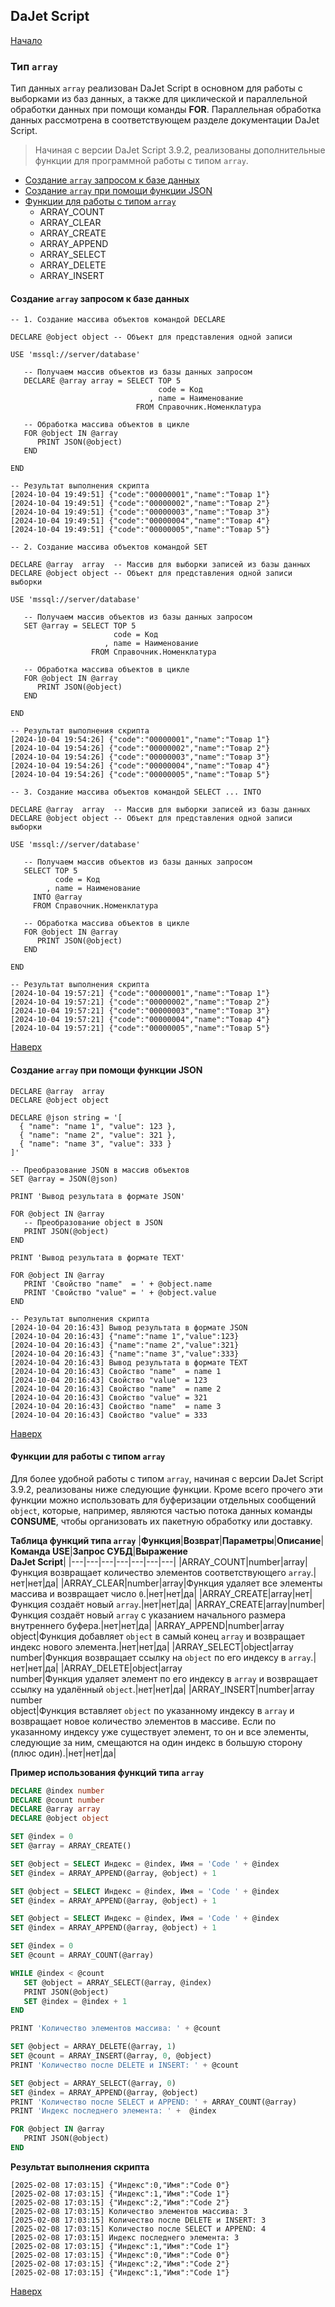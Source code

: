 ## DaJet Script

[Начало](https://github.com/zhichkin/dajet/tree/main/doc/dajet-script/README.md)

### Тип ```array```

Тип данных ```array``` реализован DaJet Script в основном для работы с выборками из баз данных, а также для циклической и параллельной обработки данных при помощи команды **FOR**. Параллельная обработка данных рассмотрена в соответствующем разделе документации DaJet Script.

> Начиная с версии DaJet Script 3.9.2, реализованы дополнительные функции для программной работы с типом ```array```.

- [Создание ```array``` запросом к базе данных](#создание-array-запросом-к-базе-данных)
- [Создание ```array``` при помощи функции JSON](#создание-array-при-помощи-функции-json)
- [Функции для работы с типом ```array```](#функции-для-работы-с-типом-array)
  - ARRAY_COUNT
  - ARRAY_CLEAR
  - ARRAY_CREATE
  - ARRAY_APPEND
  - ARRAY_SELECT
  - ARRAY_DELETE
  - ARRAY_INSERT

#### Создание ```array``` запросом к базе данных

```TSQL
-- 1. Создание массива объектов командой DECLARE

DECLARE @object object -- Объект для представления одной записи

USE 'mssql://server/database'

   -- Получаем массив объектов из базы данных запросом
   DECLARE @array array = SELECT TOP 5
                                 code = Код
                               , name = Наименование
                            FROM Справочник.Номенклатура

   -- Обработка массива объектов в цикле
   FOR @object IN @array
      PRINT JSON(@object)
   END

END

-- Результат выполнения скрипта
[2024-10-04 19:49:51] {"code":"00000001","name":"Товар 1"}
[2024-10-04 19:49:51] {"code":"00000002","name":"Товар 2"}
[2024-10-04 19:49:51] {"code":"00000003","name":"Товар 3"}
[2024-10-04 19:49:51] {"code":"00000004","name":"Товар 4"}
[2024-10-04 19:49:51] {"code":"00000005","name":"Товар 5"}
```

```TSQL
-- 2. Создание массива объектов командой SET

DECLARE @array  array  -- Массив для выборки записей из базы данных
DECLARE @object object -- Объект для представления одной записи выборки

USE 'mssql://server/database'

   -- Получаем массив объектов из базы данных запросом
   SET @array = SELECT TOP 5
                       code = Код
                     , name = Наименование
                  FROM Справочник.Номенклатура

   -- Обработка массива объектов в цикле
   FOR @object IN @array
      PRINT JSON(@object)
   END

END

-- Результат выполнения скрипта
[2024-10-04 19:54:26] {"code":"00000001","name":"Товар 1"}
[2024-10-04 19:54:26] {"code":"00000002","name":"Товар 2"}
[2024-10-04 19:54:26] {"code":"00000003","name":"Товар 3"}
[2024-10-04 19:54:26] {"code":"00000004","name":"Товар 4"}
[2024-10-04 19:54:26] {"code":"00000005","name":"Товар 5"}
```

```TSQL
-- 3. Создание массива объектов командой SELECT ... INTO

DECLARE @array  array  -- Массив для выборки записей из базы данных
DECLARE @object object -- Объект для представления одной записи выборки

USE 'mssql://server/database'

   -- Получаем массив объектов из базы данных запросом
   SELECT TOP 5
          code = Код
        , name = Наименование
     INTO @array
     FROM Справочник.Номенклатура

   -- Обработка массива объектов в цикле
   FOR @object IN @array
      PRINT JSON(@object)
   END

END

-- Результат выполнения скрипта
[2024-10-04 19:57:21] {"code":"00000001","name":"Товар 1"}
[2024-10-04 19:57:21] {"code":"00000002","name":"Товар 2"}
[2024-10-04 19:57:21] {"code":"00000003","name":"Товар 3"}
[2024-10-04 19:57:21] {"code":"00000004","name":"Товар 4"}
[2024-10-04 19:57:21] {"code":"00000005","name":"Товар 5"}
```

[Наверх](#тип-array)

#### Создание ```array``` при помощи функции JSON

```TSQL
DECLARE @array  array
DECLARE @object object

DECLARE @json string = '[
  { "name": "name 1", "value": 123 },
  { "name": "name 2", "value": 321 },
  { "name": "name 3", "value": 333 }
]'

-- Преобразование JSON в массив объектов
SET @array = JSON(@json)

PRINT 'Вывод результата в формате JSON'

FOR @object IN @array
   -- Преобразование object в JSON
   PRINT JSON(@object)
END

PRINT 'Вывод результата в формате TEXT'

FOR @object IN @array
   PRINT 'Свойство "name"  = ' + @object.name
   PRINT 'Свойство "value" = ' + @object.value
END

-- Результат выполнения скрипта
[2024-10-04 20:16:43] Вывод результата в формате JSON
[2024-10-04 20:16:43] {"name":"name 1","value":123}
[2024-10-04 20:16:43] {"name":"name 2","value":321}
[2024-10-04 20:16:43] {"name":"name 3","value":333}
[2024-10-04 20:16:43] Вывод результата в формате TEXT
[2024-10-04 20:16:43] Свойство "name"  = name 1
[2024-10-04 20:16:43] Свойство "value" = 123
[2024-10-04 20:16:43] Свойство "name"  = name 2
[2024-10-04 20:16:43] Свойство "value" = 321
[2024-10-04 20:16:43] Свойство "name"  = name 3
[2024-10-04 20:16:43] Свойство "value" = 333
```

[Наверх](#тип-array)

#### Функции для работы с типом ```array```

Для более удобной работы с типом ```array```, начиная с версии DaJet Script 3.9.2, реализованы ниже следующие функции. Кроме всего прочего эти функции можно использовать для буферизации отдельных сообщений ```object```, которые, например, являются частью потока данных команды **CONSUME**, чтобы организовать их пакетную обработку или доставку.

**Таблица функций типа ```array```**
|**Функция**|**Возврат**|**Параметры**|**Описание**|**Команда USE**|**Запрос СУБД**|**Выражение<br>DaJet Script**|
|---|---|---|---|---|---|---|
|ARRAY_COUNT|number|array|Функция возвращает количество элементов соответствующего ```array```.|нет|нет|да|
|ARRAY_CLEAR|number|array|Функция удаляет все элементы массива и возвращает число ```0```.|нет|нет|да|
|ARRAY_CREATE|array|нет|Функция создаёт новый ```array```.|нет|нет|да|
|ARRAY_CREATE|array|number|Функция создаёт новый ```array``` с указанием начального размера внутреннего буфера.|нет|нет|да|
|ARRAY_APPEND|number|array<br>object|Функция добавляет ```object``` в самый конец ```array``` и возвращает индекс нового элемента.|нет|нет|да|
|ARRAY_SELECT|object|array<br>number|Функция возвращает ссылку на ```object``` по его индексу в ```array```.|нет|нет|да|
|ARRAY_DELETE|object|array<br>number|Функция удаляет элемент по его индексу в ```array``` и возвращает ссылку на удалённый ```object```.|нет|нет|да|
|ARRAY_INSERT|number|array<br>number<br>object|Функция вставляет ```object``` по указанному индексу в ```array``` и возвращает новое количество элементов в массиве. Если по указанному индексу уже существует элемент, то он и все элементы, следующие за ним, смещаются на один индекс в большую сторону (плюс один).|нет|нет|да|

**Пример использования функций типа ```array```**
```SQL
DECLARE @index number
DECLARE @count number
DECLARE @array array
DECLARE @object object

SET @index = 0
SET @array = ARRAY_CREATE()

SET @object = SELECT Индекс = @index, Имя = 'Code ' + @index
SET @index = ARRAY_APPEND(@array, @object) + 1

SET @object = SELECT Индекс = @index, Имя = 'Code ' + @index
SET @index = ARRAY_APPEND(@array, @object) + 1

SET @object = SELECT Индекс = @index, Имя = 'Code ' + @index
SET @index = ARRAY_APPEND(@array, @object) + 1

SET @index = 0
SET @count = ARRAY_COUNT(@array)

WHILE @index < @count
   SET @object = ARRAY_SELECT(@array, @index)
   PRINT JSON(@object)
   SET @index = @index + 1
END

PRINT 'Количество элементов массива: ' + @count

SET @object = ARRAY_DELETE(@array, 1)
SET @count = ARRAY_INSERT(@array, 0, @object)
PRINT 'Количество после DELETE и INSERT: ' + @count

SET @object = ARRAY_SELECT(@array, 0)
SET @index = ARRAY_APPEND(@array, @object)
PRINT 'Количество после SELECT и APPEND: ' + ARRAY_COUNT(@array)
PRINT 'Индекс последнего элемента: ' +  @index

FOR @object IN @array
   PRINT JSON(@object)
END
```

**Результат выполнения скрипта**
```
[2025-02-08 17:03:15] {"Индекс":0,"Имя":"Code 0"}
[2025-02-08 17:03:15] {"Индекс":1,"Имя":"Code 1"}
[2025-02-08 17:03:15] {"Индекс":2,"Имя":"Code 2"}
[2025-02-08 17:03:15] Количество элементов массива: 3
[2025-02-08 17:03:15] Количество после DELETE и INSERT: 3
[2025-02-08 17:03:15] Количество после SELECT и APPEND: 4
[2025-02-08 17:03:15] Индекс последнего элемента: 3
[2025-02-08 17:03:15] {"Индекс":1,"Имя":"Code 1"}
[2025-02-08 17:03:15] {"Индекс":0,"Имя":"Code 0"}
[2025-02-08 17:03:15] {"Индекс":2,"Имя":"Code 2"}
[2025-02-08 17:03:15] {"Индекс":1,"Имя":"Code 1"}
```

[Наверх](#тип-array)
